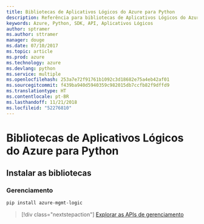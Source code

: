 ```yaml
---
title: Bibliotecas de Aplicativos Lógicos do Azure para Python
description: Referência para bibliotecas de Aplicativos Lógicos do Azure para Python
keywords: Azure, Python, SDK, API, Aplicativos Lógicos
author: sptramer
ms.author: sttramer
manager: douge
ms.date: 07/10/2017
ms.topic: article
ms.prod: azure
ms.technology: azure
ms.devlang: python
ms.service: multiple
ms.openlocfilehash: 253a7e72f91761b1092c3d18682e75a4eb42af01
ms.sourcegitcommit: f439ba940d5940359c982015db7ccfb82f9dffd9
ms.translationtype: HT
ms.contentlocale: pt-BR
ms.lasthandoff: 11/21/2018
ms.locfileid: "52276810"
---
```

# <a name="azure-logic-apps-libraries-for-python"></a>Bibliotecas de Aplicativos Lógicos do Azure para Python

## <a name="install-the-libraries"></a>Instalar as bibliotecas


### <a name="management"></a>Gerenciamento

```bash
pip install azure-mgmt-logic
```
> [!div class="nextstepaction"]
> [Explorar as APIs de gerenciamento](/python/api/overview/azure/logicapps/management)